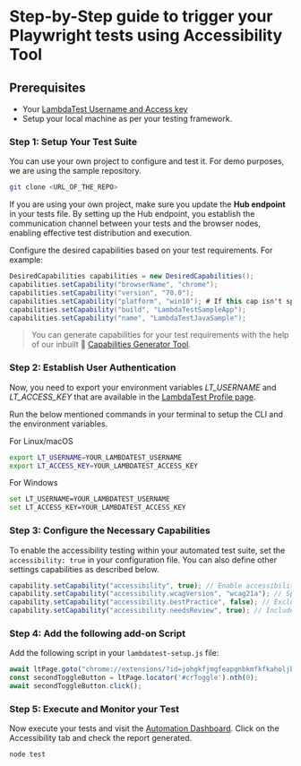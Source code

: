 # Step-by-Step guide to trigger your Playwright tests using Accessibility Tool

## Prerequisites

- Your [LambdaTest Username and Access key](/support/docs/using-environment-variables-for-authentication-credentials/)
- Setup your local machine as per your testing framework.

### Step 1: Setup Your Test Suite

You can use your own project to configure and test it. For demo purposes, we are using the sample repository.

```bash
git clone <URL_OF_THE_REPO>
```

If you are using your own project, make sure you update the **Hub endpoint** in your tests file. By setting up the Hub endpoint, you establish the communication channel between your tests and the browser nodes, enabling effective test distribution and execution.

Configure the desired capabilities based on your test requirements. For example:

```java
DesiredCapabilities capabilities = new DesiredCapabilities();
capabilities.setCapability("browserName", "chrome");
capabilities.setCapability("version", "70.0");
capabilities.setCapability("platform", "win10"); # If this cap isn't specified, it will just get the any available one
capabilities.setCapability("build", "LambdaTestSampleApp");
capabilities.setCapability("name", "LambdaTestJavaSample");
```

> You can generate capabilities for your test requirements with the help of our inbuilt 🔗 [Capabilities Generator Tool](https://www.lambdatest.com/capabilities-generator/).

### Step 2: Establish User Authentication

Now, you need to export your environment variables *LT_USERNAME* and *LT_ACCESS_KEY* that are available in the [LambdaTest Profile page](https://accounts.lambdatest.com/detail/profile).

Run the below mentioned commands in your terminal to setup the CLI and the environment variables.

For Linux/macOS

```bash
export LT_USERNAME=YOUR_LAMBDATEST_USERNAME
export LT_ACCESS_KEY=YOUR_LAMBDATEST_ACCESS_KEY
```

For Windows

```bash
set LT_USERNAME=YOUR_LAMBDATEST_USERNAME
set LT_ACCESS_KEY=YOUR_LAMBDATEST_ACCESS_KEY
```

### Step 3: Configure the Necessary Capabilities

To enable the accessibility testing within your automated test suite, set the `accessibility: true` in your configuration file. You can also define other settings capabilities as described below.

```javascript
capability.setCapability("accessibility", true); // Enable accessibility testing
capability.setCapability("accessibility.wcagVersion", "wcag21a"); // Specify WCAG version (e.g., WCAG 2.1 Level A)
capability.setCapability("accessibility.bestPractice", false); // Exclude best practice issues from results
capability.setCapability("accessibility.needsReview", true); // Include issues that need review
```

### Step 4: Add the following add-on Script

Add the following script in your `lambdatest-setup.js` file:

```javascript
await ltPage.goto("chrome://extensions/?id=johgkfjmgfeapgnbkmfkfkaholjbcnah");
const secondToggleButton = ltPage.locator('#crToggle').nth(0); 
await secondToggleButton.click();
```

### Step 5: Execute and Monitor your Test

Now execute your tests and visit the [Automation Dashboard](https://accounts.lambdatest.com/dashboard). Click on the Accessibility tab and check the report generated.

```bash
node test
```
